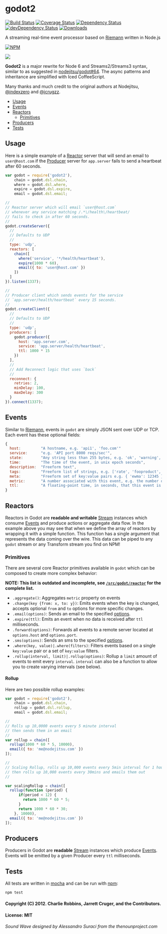 # godot2

[![Build Status][ci-nextorigin]][travis-ci]
[![Coverage Status][coverage-nextorigin]][coveralls]
[![Dependency Status][dependency]][david]
[![devDependency Status][dev-dependency]][david-dev]
[![Downloads][downloads]][npm-package]

A streaming real-time event processor based on [Riemann][riemann] written in Node.js

[![NPM][npm-stats]][npm-package]

![](https://i.cloudup.com/zCF6jLRpLf.png)

**Godot2** is a major rewrite for Node 6 and Streams2/Streams3 syntax, similar to as suggested in [nodejitsu/godot#64](https://github.com/nodejitsu/godot/issues/64).  The async patterns and inheritance are simplified with Iced CoffeeScript.

Many thanks and much credit to the original authors at Nodejitsu, [@indexzero](https://github.com/indexzero) and [@jcrugzz](https://github.com/jcrugzz).

* [Usage](#usage)
* [Events](#events)
* [Reactors](#reactors)
  * [Primitives](#primitives)
* [Producers](#producers)
* [Tests](#test)

## Usage

Here is a simple example of a [Reactor](#reactors) server that will send an email to `user@host.com` if the [Producer](#producer) server for `app.server` fails to send a heartbeat after 60 seconds.

``` js
var godot = require('godot2'),
    chain = godot.dsl.chain,
    where = godot.dsl.where,
    expire = godot.dsl.expire,
    email = godot.dsl.email;

//
// Reactor server which will email `user@host.com`
// whenever any service matching /.*\/health\/heartbeat/
// fails to check in after 60 seconds.
//
godot.createServer({
  //
  // Defaults to UDP
  //
  type: 'udp',
  reactors: [
    chain([
      where('service', '*/health/heartbeat'),
      expire(1000 * 60),
      email({ to: 'user@host.com' })
    ])
  ]
}).listen(1337);

//
// Producer client which sends events for the service
// `app.server/health/heartbeat` every 15 seconds.
//
godot.createClient({
  //
  // Defaults to UDP
  //
  type: 'udp',
  producers: [
    godot.producer({
      host: 'app.server.com',
      service: 'app.server/health/heartbeat',
      ttl: 1000 * 15
    })
  ],
  //
  // Add Reconnect logic that uses `back`
  //
  reconnect: {
    retries: 2,
    minDelay: 100,
    maxDelay: 300
  }
}).connect(1337);
```

## Events
Similar to [Riemann][riemann], events in `godot` are simply JSON sent over UDP or TCP. Each event has these optional fields:

``` js
{
  host:         "A hostname, e.g. 'api1', 'foo.com'"
  service:      "e.g. 'API port 8000 reqs/sec'",
  state:        "Any string less than 255 bytes, e.g. 'ok', 'warning', 'critical'",
  time:         "The time of the event, in unix epoch seconds",
  description:  "Freeform text",
  tags:         "Freeform list of strings, e.g. ['rate', 'fooproduct', 'transient']",
  meta:         "Freeform set of key:value pairs e.g. { 'ewma': 12345 }",
  metric:       "A number associated with this event, e.g. the number of reqs/sec.",
  ttl:          "A floating-point time, in seconds, that this event is considered valid for."
}
```

## Reactors
Reactors in Godot are **readable and writable** [Stream][stream] instances which consume [Events](#events) and produce actions or aggregate data flow. In the example above you may see that when we define the array of reactors by wrapping it with a simple function. This function has a single argument that represents the data coming over the wire. This data can be piped to any `godot` stream or any Transform stream you find on NPM!

### Primitives

There are several core Reactor primitives available in `godot` which can be composed to create more complex behavior:

**NOTE: This list is outdated and incomplete, see [`/src/godot/reactor`](https://github.com/nextorigin/godot2/tree/nextorigin/src/godot/reactor) for the complete list.**

* `.aggregate()`: Aggregates `metric` property on events
* `.change(key {from: x, to: y})`: Emits events when the key is changed, accepts optional `from` and `to` options for more specific changes.
* `.email(options)`: Sends an email to the specified [options][email-options].
* `.expire(ttl)`: Emits an event when no data is received after `ttl` milliseconds.
* `.forward(options)`: Forwards all events to a remote server located at `options.host` and `options.port`.
* `.sms(options)`: Sends an sms to the specified [options][sms-options].
* `.where(key, value)|.where(filters)`: Filters events based on a single `key:value` pair or a set of `key:value` filters.
* `.rollup(interval, limit)|.rollup(options)`: Rollup a `limit` amount of events to emit every `interval`. `interval` can also be a function to allow you to create varying intervals (see below).

#### Rollup
Here are two possible rollup examples:

```js
var godot = require('godot2'),
    chain = godot.dsl.chain,
    rollup = godot.dsl.rollup,
    email = godot.dsl.email;

//
// Rolls up 10,0000 events every 5 minute interval
// then sends them in an email
//
var rollup = chain([
  rollup(1000 * 60 * 5, 10000),
  email({ to: 'me@nodejitsu.com' })
]);

//
// Scaling Rollup, rolls up 10,000 events every 5min interval for 1 hour,
// then rolls up 10,000 events every 30mins and emails them out
//

var scalingRollup = chain([
  rollup(function (period) {
      if(period < 12) {
        return 1000 * 60 * 5;
      }
      return 1000 * 60 * 30;
    }, 10000),
  email({ to: 'me@nodejitsu.com' })
]);
```

## Producers
Producers in Godot are **readable** [Stream][stream] instances which produce [Events](#events). Events will be emitted by a given Producer every `ttl` milliseconds.

## Tests

All tests are written in [mocha][mocha] and can be run with [npm][npm]:

```sh
npm test
```

#### Copyright (C) 2012. Charlie Robbins, Jarrett Cruger, and the Contributors.
#### License: MIT

_Sound Wave designed by Alessandro Suraci from the thenounproject.com_

[riemann]: http://aphyr.github.com/riemann/
[stream]: http://nodejs.org/api/stream.html
[email-options]: https://github.com/nodejitsu/godot/tree/master/lib/godot/reactor/email.js
[sms-options]: https://github.com/nodejitsu/godot/blob/master/lib/godot/reactor/sms.js
[npm]: https://npmjs.org
[mocha]: http://mochajs.org/


  [ci-nextorigin]: https://img.shields.io/travis/nextorigin/godot2/nextorigin.svg?style=flat-square
  [travis-ci]: https://travis-ci.org/nextorigin/godot2
  [coverage-nextorigin]: https://img.shields.io/coveralls/nextorigin/godot2/nextorigin.svg?style=flat-square
  [coveralls]: https://coveralls.io/r/nextorigin/godot2
  [dependency]: https://img.shields.io/david/nextorigin/godot2.svg?style=flat-square
  [david]: https://david-dm.org/nextorigin/godot2
  [dev-dependency]: https://img.shields.io/david/dev/nextorigin/godot2.svg?style=flat-square
  [david-dev]: https://david-dm.org/nextorigin/godot2?type=dev
  [downloads]: https://img.shields.io/npm/dm/godot2.svg?style=flat-square
  [npm-package]: https://www.npmjs.org/package/godot2
  [npm-stats]: https://nodei.co/npm/godot2.png?downloads=true&downloadRank=true&stars=true
